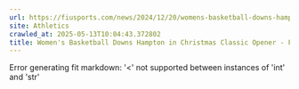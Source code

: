 ```yaml
---
url: https://fiusports.com/news/2024/12/20/womens-basketball-downs-hampton-in-their-opening-match-of-the-christmas-classic.aspx
site: Athletics
crawled_at: 2025-05-13T10:04:43.372802
title: Women's Basketball Downs Hampton in Christmas Classic Opener - FIU Athletics
---
```


Error generating fit markdown: '<' not supported between instances of 'int' and 'str'